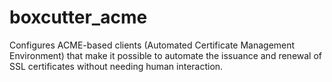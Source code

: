 # boxcutter_acme

Configures ACME-based clients (Automated Certificate Management Environment)
that make it possible to automate the issuance and renewal of SSL certificates
without needing human interaction.

